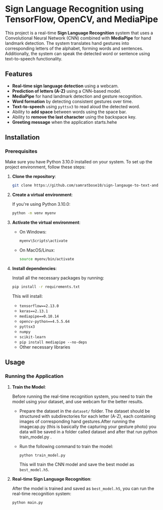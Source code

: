 # Sign Language Recognition using TensorFlow, OpenCV, and MediaPipe

This project is a real-time **Sign Language Recognition** system that uses a Convolutional Neural Network (CNN) combined with **MediaPipe** for hand landmark detection. The system translates hand gestures into corresponding letters of the alphabet, forming words and sentences. Additionally, the system can speak the detected word or sentence using text-to-speech functionality.

## Features

- **Real-time sign language detection** using a webcam.
- **Prediction of letters (A-Z)** using a CNN-based model.
- **MediaPipe** for hand landmark detection and gesture recognition.
- **Word formation** by detecting consistent gestures over time.
- **Text-to-speech** using `pyttsx3` to read aloud the detected word.
- Ability to **add space** between words using the space bar.
- Ability to **remove the last character** using the backspace key.
- **Greeting message** when the application starts.hehe

## Installation

### Prerequisites

Make sure you have Python 3.10.0 installed on your system. To set up the project environment, follow these steps:

1. **Clone the repository**:

    ```bash
    git clone https://github.com/samratbose10/sign-langauge-to-text-and-text-to-speech.git
    ```

2. **Create a virtual environment**:

    If you're using Python 3.10.0:

    ```bash
    python -m venv myenv
    ```

3. **Activate the virtual environment**:

    - On Windows:

      ```bash
      myenv\Scripts\activate
      ```

    - On MacOS/Linux:

      ```bash
      source myenv/bin/activate
      ```

4. **Install dependencies**:

    Install all the necessary packages by running:

    ```bash
    pip install -r requirements.txt
    ```

    This will install:
    - `tensorflow==2.13.0`
    - `keras==2.13.1`
    - `mediapipe==0.10.14`
    - `opencv-python==4.5.5.64`
    - `pyttsx3`
    - `numpy`
    - `scikit-learn`
    - `pip install mediapipe --no-deps`
    - Other necessary libraries

## Usage

### Running the Application

1. **Train the Model**:
   
   Before running the real-time recognition system, you need to train the model using your dataset, and use webcam for the better results.

   - Prepare the dataset in the `dataset/` folder. The dataset should be structured with subdirectories for each letter (A-Z), each containing images of corresponding hand gestures.After running the imagecap.py (this is basically the capturing your gesture photo) you data will be saved in a folder called dataset and after that run python train_model.py . 

   - Run the following command to train the model:

     ```bash
     python train_model.py
     ```

     This will train the CNN model and save the best model as `best_model.h5`.

2. **Real-time Sign Language Recognition**:

   After the model is trained and saved as `best_model.h5`, you can run the real-time recognition system:

   ```bash
   python main.py
